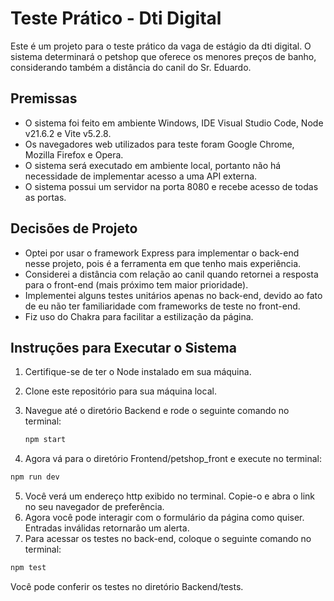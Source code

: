 # Teste Prático - Dti Digital

Este é um projeto para o teste prático da vaga de estágio da dti digital. O sistema determinará o petshop que oferece os menores preços de banho, considerando também a distância do canil do Sr. Eduardo.

## Premissas

- O sistema foi feito em ambiente Windows, IDE Visual Studio Code, Node v21.6.2 e Vite v5.2.8.
- Os navegadores web utilizados para teste foram Google Chrome, Mozilla Firefox e Opera.
- O sistema será executado em ambiente local, portanto não há necessidade de implementar acesso a uma API externa.
- O sistema possui um servidor na porta 8080 e recebe acesso de todas as portas.

## Decisões de Projeto

- Optei por usar o framework Express para implementar o back-end nesse projeto, pois é a ferramenta em que tenho mais experiência.
- Considerei a distância com relação ao canil quando retornei a resposta para o front-end (mais próximo tem maior prioridade).
- Implementei alguns testes unitários apenas no back-end, devido ao fato de eu não ter familiaridade com frameworks de teste no front-end.
- Fiz uso do Chakra para facilitar a estilização da página.

## Instruções para Executar o Sistema

1. Certifique-se de ter o Node instalado em sua máquina. 
2. Clone este repositório para sua máquina local.
3. Navegue até o diretório Backend e rode o seguinte comando no terminal:

    ```bash
    npm start
    ```

4. Agora vá para o diretório Frontend/petshop_front e execute no terminal:

  ```bash
  npm run dev
  ```

5. Você verá um endereço http exibido no terminal. Copie-o e abra o link no seu navegador de preferência.
6. Agora você pode interagir com o formulário da página como quiser. Entradas inválidas retornarão um alerta.
7. Para acessar os testes no back-end, coloque o seguinte comando no terminal:

  ```bash
  npm test
  ```
  Você pode conferir os testes no diretório Backend/tests.
